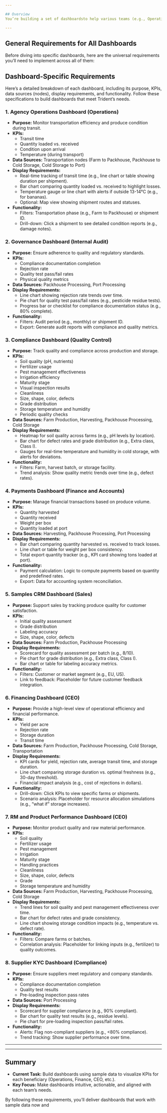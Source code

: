 ```yaml
---

## Overview
You’re building a set of dashboardsto help various teams (e.g., Operations, Quality Control, Finance, CEO, Client Operations) monitor and improve their supply chain. Each dashboard is tailored to its beneficiary, displaying KPIs to provide actionable insights into efficiency, quality, compliance, and profitability. The dashboards will initially use **sample data**.

---
```


## General Requirements for All Dashboards
Before diving into specific dashboards, here are the universal requirements you’ll need to implement across all of them:



## Dashboard-Specific Requirements
Here’s a detailed breakdown of each dashboard, including its purpose, KPIs, data sources (nodes), display requirements, and functionality. Follow these specifications to build dashboards that meet Trident’s needs.

### 1. Agency Operations Dashboard (Operations)
- **Purpose:** Monitor transportation efficiency and produce condition during transit.
- **KPIs:**
  - Transit time
  - Quantity loaded vs. received
  - Condition upon arrival
  - Temperature (during transport)
- **Data Sources:** Transportation nodes (Farm to Packhouse, Packhouse to Cold Storage, Cold Storage to Port)
- **Display Requirements:**
  - Real-time tracking of transit time (e.g., line chart or table showing duration per shipment).
  - Bar chart comparing quantity loaded vs. received to highlight losses.
  - Temperature gauge or line chart with alerts if outside 13-14°C (e.g., for bananas).
  - Optional: Map view showing shipment routes and statuses.
- **Functionality:**
  - Filters: Transportation phase (e.g., Farm to Packhouse) or shipment ID.
  - Drill-down: Click a shipment to see detailed condition reports (e.g., damage notes).

### 2. Governance Dashboard (Internal Audit)
- **Purpose:** Ensure adherence to quality and regulatory standards.
- **KPIs:**
  - Compliance documentation completion
  - Rejection rate
  - Quality test pass/fail rates
  - Physical quality metrics
- **Data Sources:** Packhouse Processing, Port Processing
- **Display Requirements:**
  - Line chart showing rejection rate trends over time.
  - Pie chart for quality test pass/fail rates (e.g., pesticide residue tests).
  - Progress bar or checklist for compliance documentation status (e.g., 80% complete).
- **Functionality:**
  - Filters: Audit period (e.g., monthly) or shipment ID.
  - Export: Generate audit reports with compliance and quality metrics.

### 3. Compliance Dashboard (Quality Control)
- **Purpose:** Track quality and compliance across production and storage.
- **KPIs:**
  - Soil quality (pH, nutrients)
  - Fertilizer usage
  - Pest management effectiveness
  - Irrigation efficiency
  - Maturity stage
  - Visual inspection results
  - Cleanliness
  - Size, shape, color, defects
  - Grade distribution
  - Storage temperature and humidity
  - Periodic quality checks
- **Data Sources:** Farm Production, Harvesting, Packhouse Processing, Cold Storage
- **Display Requirements:**
  - Heatmap for soil quality across farms (e.g., pH levels by location).
  - Bar chart for defect rates and grade distribution (e.g., Extra class, Class I).
  - Gauges for real-time temperature and humidity in cold storage, with alerts for deviations.
- **Functionality:**
  - Filters: Farm, harvest batch, or storage facility.
  - Trend analysis: Show quality metric trends over time (e.g., defect rates).

### 4. Payments Dashboard (Finance and Accounts)
- **Purpose:** Manage financial transactions based on produce volume.
- **KPIs:**
  - Quantity harvested
  - Quantity received
  - Weight per box
  - Quantity loaded at port
- **Data Sources:** Harvesting, Packhouse Processing, Port Processing
- **Display Requirements:**
  - Bar chart comparing quantity harvested vs. received to track losses.
  - Line chart or table for weight per box consistency.
  - Total export quantity tracker (e.g., KPI card showing tons loaded at port).
- **Functionality:**
  - Payment calculation: Logic to compute payments based on quantity and predefined rates.
  - Export: Data for accounting system reconciliation.

### 5. Samples CRM Dashboard (Sales)
- **Purpose:** Support sales by tracking produce quality for customer satisfaction.
- **KPIs:**
  - Initial quality assessment
  - Grade distribution
  - Labeling accuracy
  - Size, shape, color, defects
- **Data Sources:** Farm Production, Packhouse Processing
- **Display Requirements:**
  - Scorecard for quality assessment per batch (e.g., 8/10).
  - Pie chart for grade distribution (e.g., Extra class, Class I).
  - Bar chart or table for labeling accuracy metrics.
- **Functionality:**
  - Filters: Customer or market segment (e.g., EU, US).
  - Link to feedback: Placeholder for future customer feedback integration.

### 6. Financing Dashboard (CEO)
- **Purpose:** Provide a high-level view of operational efficiency and financial performance.
- **KPIs:**
  - Yield per acre
  - Rejection rate
  - Storage duration
  - Transit time
- **Data Sources:** Farm Production, Packhouse Processing, Cold Storage, Transportation
- **Display Requirements:**
  - KPI cards for yield, rejection rate, average transit time, and storage duration.
  - Line chart comparing storage duration vs. optimal freshness (e.g., 30-day threshold).
  - Financial impact analysis (e.g., cost of rejections in dollars).
- **Functionality:**
  - Drill-down: Click KPIs to view specific farms or shipments.
  - Scenario analysis: Placeholder for resource allocation simulations (e.g., “what if” storage increases).

### 7. RM and Product Performance Dashboard (CEO)
- **Purpose:** Monitor product quality and raw material performance.
- **KPIs:**
  - Soil quality
  - Fertilizer usage
  - Pest management
  - Irrigation
  - Maturity stage
  - Handling practices
  - Cleanliness
  - Size, shape, color, defects
  - Grade
  - Storage temperature and humidity
- **Data Sources:** Farm Production, Harvesting, Packhouse Processing, Cold Storage
- **Display Requirements:**
  - Trend lines for soil quality and pest management effectiveness over time.
  - Bar chart for defect rates and grade consistency.
  - Line chart showing storage condition impacts (e.g., temperature vs. defect rate).
- **Functionality:**
  - Filters: Compare farms or batches.
  - Correlation analysis: Placeholder for linking inputs (e.g., fertilizer) to quality outcomes.

### 8. Supplier KYC Dashboard (Compliance)
- **Purpose:** Ensure suppliers meet regulatory and company standards.
- **KPIs:**
  - Compliance documentation completion
  - Quality test results
  - Pre-loading inspection pass rates
- **Data Sources:** Port Processing
- **Display Requirements:**
  - Scorecard for supplier compliance (e.g., 90% compliant).
  - Bar chart for quality test results (e.g., residue levels).
  - Pie chart for pre-loading inspection pass/fail rates.
- **Functionality:**
  - Alerts: Flag non-compliant suppliers (e.g., <80% compliance).
  - Trend tracking: Show supplier performance over time.



---

---

## Summary
- **Current Task:** Build dashboards using sample data to visualize KPIs for each beneficiary (Operations, Finance, CEO, etc.).
- **Key Focus:** Make dashboards intuitive, actionable, and aligned with each team’s needs.

By following these requirements, you’ll deliver dashboards that work with sample data now and 